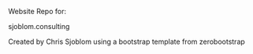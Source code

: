 Website Repo for:

sjoblom.consulting

Created by Chris Sjoblom using a bootstrap template from zerobootstrap
